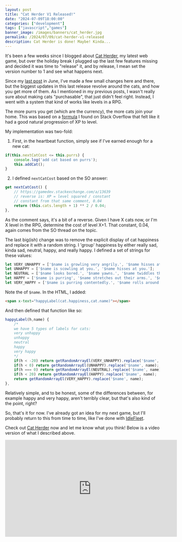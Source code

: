```yaml
---
layout: post
title: "Cat Herder V1 Released!"
date: "2024-07-09T18:00:00"
categories: ["development"]
tags: ["javascript","games"]
banner_image: /images/banners/cat_herder.jpg
permalink: /2024/07/09/cat-herder-v1-released
description: Cat Herder is done! Maybe! Kinda...
---
```


It's been a few weeks since I blogged about [Cat Herder](https://catherder.netlify.app), my latest web game, but over the holiday break I plugged up the last few features missing and decided it was time to "release" it, and by release, I mean set the version number to 1 and see what happens next. 

Since my [last post](https://www.raymondcamden.com/2024/06/07/game-dev-diary-cat-herder---part-2) in June, I've made a few small changes here and there, but the biggest updates in this last release revolve around the cats, and how you get more of them. As I mentioned in my previous posts, I wasn't really sure about making cats "purchasable", that just didn't feel right. Instead, I went with a system that kind of works like levels in a RPG. 

The more purrs you get (which are the currency), the more cats join your home. This was based on a [formula](https://gamedev.stackexchange.com/questions/13638/algorithm-for-dynamically-calculating-a-level-based-on-experience-points/13639#13639) I found on Stack Overflow that felt like it had a good natural progression of XP to level. 

My implementation was two-fold:

1) First, in the heartbeat function, simply see if I've earned enough for a new cat:

```js
if(this.nextCatCost <= this.purrs) {
	console.log('add cat based on purrs');
	this.addCat();
}
```

2) I defined `nextCatCost` based on the SO answer:

```js
get nextCatCost() {
	// https://gamedev.stackexchange.com/a/13639
	// reverse is: XP = level squared / constant
	// constant from that same comment, 0.04
	return (this.cats.length + 1) ** 2 / 0.04;
},
```

As the comment says, it's a bit of a reverse. Given I have X cats now, or I'm X level in the RPG, determine the cost of level X+1. That constant, 0.04, again comes from the SO thread on the topic.

The last big(ish) change was to remove the explicit display of cat happiness and replace it with a random string. I 'group' happiness by either really sad, kinda sad, neutral, happy, and really happy. I defined a set of strings for these values:

```js
let VERY_UNHAPPY = ['$name is growling very angrily.', '$name hisses at you in utter contempt.'];
let UNHAPPY = ['$name is scowling at you.', '$name hisses at you.'];
let NEUTRAL = ['$name looks bored.', '$name yawns.', '$name twiddles their toebeans.'];
let HAPPY = ['$name is purring', '$name stretches out their arms.', '$name arches their back up.'];
let VERY_HAPPY = ['$name is purring contentedly.', '$name rolls around in pure joy.'];
```

Note the of `$name`. In the HTML, I added:

```html
<span x-text="happyLabel(cat.happiness,cat.name)"></span>
```

And then defined that function like so:

```js
happyLabel(h,name) {
	/*
	we have 5 types of labels for cats:
	very unhappy
	unhappy
	neutral
	happy
	very happy
	*/
	if(h < -20) return getRandomArrayEl(VERY_UNHAPPY).replace('$name', name);
	if(h < 0) return getRandomArrayEl(UNHAPPY).replace('$name', name);
	if(h === 0) return getRandomArrayEl(NEUTRAL).replace('$name', name);
	if(h < 20) return getRandomArrayEl(HAPPY).replace('$name', name);
	return getRandomArrayEl(VERY_HAPPY).replace('$name', name);
},
```

Relatively simple, and to be honest, some of the differences between, for example happy and very happy, aren't terribly clear, but that's also kind of the point, right?

So, that's it for now. I've already got an idea for my next game, but I'll probably return to this from time to time, like I've done with [IdleFleet](https://idlefleet.netlify.app).

Check out [Cat Herder](https://catherder.netlify.app) now and let me know what you think! Below is a video version of what I described above.

<iframe width="560" height="315" src="https://www.youtube.com/embed/H0TYycJaz1Q?si=ENLkf94rz9BsdMcX" title="YouTube video player" frameborder="0" allow="accelerometer; autoplay; clipboard-write; encrypted-media; gyroscope; picture-in-picture; web-share" referrerpolicy="strict-origin-when-cross-origin" allowfullscreen style="display:block;margin:auto;margin-bottom:15px"></iframe>
